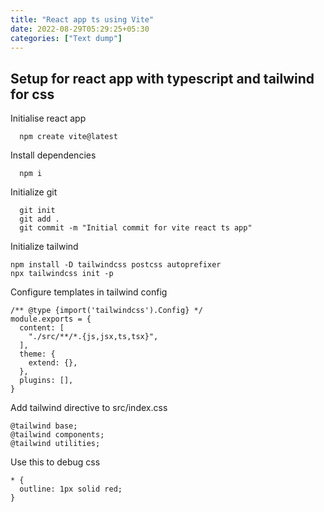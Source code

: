 ```yaml
---
title: "React app ts using Vite"
date: 2022-08-29T05:29:25+05:30
categories: ["Text dump"]
---
```


## Setup for react app with typescript and tailwind for css

Initialise react app
```
  npm create vite@latest
```
Install dependencies
```
  npm i
```
Initialize git
```
  git init
  git add .
  git commit -m "Initial commit for vite react ts app"
```

Initialize tailwind
```
npm install -D tailwindcss postcss autoprefixer
npx tailwindcss init -p
```

Configure templates in tailwind config

```
/** @type {import('tailwindcss').Config} */ 
module.exports = {
  content: [
    "./src/**/*.{js,jsx,ts,tsx}",
  ],
  theme: {
    extend: {},
  },
  plugins: [],
}
```

Add tailwind directive to src/index.css
```
@tailwind base;
@tailwind components;
@tailwind utilities;
```

Use this to debug css
```
* {
  outline: 1px solid red;
}
```

